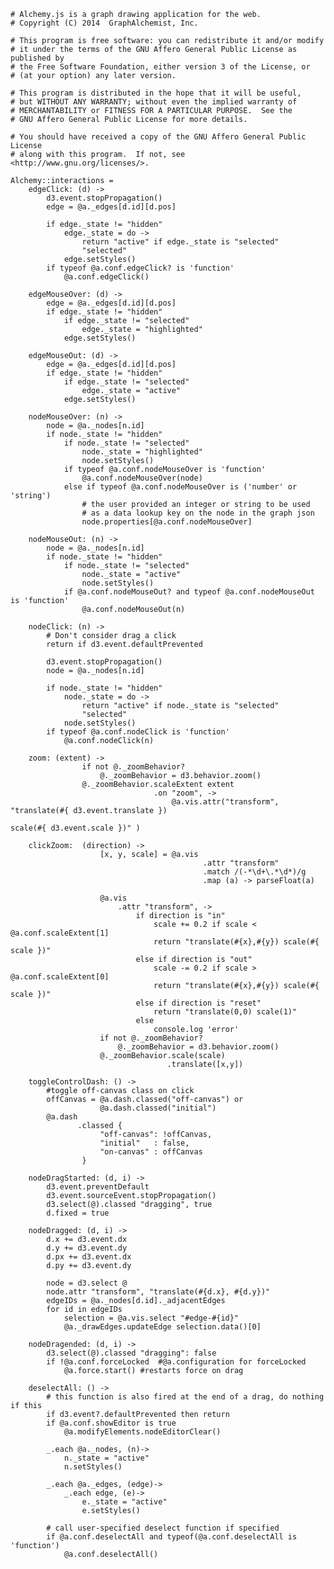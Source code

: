     # Alchemy.js is a graph drawing application for the web.
    # Copyright (C) 2014  GraphAlchemist, Inc.

    # This program is free software: you can redistribute it and/or modify
    # it under the terms of the GNU Affero General Public License as published by
    # the Free Software Foundation, either version 3 of the License, or
    # (at your option) any later version.

    # This program is distributed in the hope that it will be useful,
    # but WITHOUT ANY WARRANTY; without even the implied warranty of
    # MERCHANTABILITY or FITNESS FOR A PARTICULAR PURPOSE.  See the
    # GNU Affero General Public License for more details.

    # You should have received a copy of the GNU Affero General Public License
    # along with this program.  If not, see <http://www.gnu.org/licenses/>.

    Alchemy::interactions =
        edgeClick: (d) ->
            d3.event.stopPropagation()
            edge = @a._edges[d.id][d.pos]

            if edge._state != "hidden"
                edge._state = do -> 
                    return "active" if edge._state is "selected"
                    "selected"
                edge.setStyles()
            if typeof @a.conf.edgeClick? is 'function'
                @a.conf.edgeClick()

        edgeMouseOver: (d) ->
            edge = @a._edges[d.id][d.pos]
            if edge._state != "hidden"
                if edge._state != "selected"
                    edge._state = "highlighted"
                edge.setStyles()

        edgeMouseOut: (d) ->
            edge = @a._edges[d.id][d.pos]
            if edge._state != "hidden"
                if edge._state != "selected"
                    edge._state = "active"
                edge.setStyles()

        nodeMouseOver: (n) ->
            node = @a._nodes[n.id]
            if node._state != "hidden"
                if node._state != "selected"
                    node._state = "highlighted"
                    node.setStyles()
                if typeof @a.conf.nodeMouseOver is 'function'
                    @a.conf.nodeMouseOver(node)
                else if typeof @a.conf.nodeMouseOver is ('number' or 'string')
                    # the user provided an integer or string to be used
                    # as a data lookup key on the node in the graph json
                    node.properties[@a.conf.nodeMouseOver]

        nodeMouseOut: (n) ->
            node = @a._nodes[n.id]
            if node._state != "hidden"
                if node._state != "selected"
                    node._state = "active"
                    node.setStyles()
                if @a.conf.nodeMouseOut? and typeof @a.conf.nodeMouseOut is 'function'
                    @a.conf.nodeMouseOut(n)

        nodeClick: (n) ->
            # Don't consider drag a click
            return if d3.event.defaultPrevented

            d3.event.stopPropagation()
            node = @a._nodes[n.id]

            if node._state != "hidden"
                node._state = do -> 
                    return "active" if node._state is "selected"
                    "selected"
                node.setStyles()
            if typeof @a.conf.nodeClick is 'function'
                @a.conf.nodeClick(n)

        zoom: (extent) ->
                    if not @._zoomBehavior?
                        @._zoomBehavior = d3.behavior.zoom()
                    @._zoomBehavior.scaleExtent extent
                                    .on "zoom", ->
                                        @a.vis.attr("transform", "translate(#{ d3.event.translate }) 
                                                                    scale(#{ d3.event.scale })" )
                                        
        clickZoom:  (direction) ->
                        [x, y, scale] = @a.vis
                                               .attr "transform"
                                               .match /(-*\d+\.*\d*)/g
                                               .map (a) -> parseFloat(a)

                        @a.vis
                            .attr "transform", ->
                                if direction is "in"
                                    scale += 0.2 if scale < @a.conf.scaleExtent[1]
                                    return "translate(#{x},#{y}) scale(#{ scale })"
                                else if direction is "out"
                                    scale -= 0.2 if scale > @a.conf.scaleExtent[0]
                                    return "translate(#{x},#{y}) scale(#{ scale })"
                                else if direction is "reset"
                                    return "translate(0,0) scale(1)"
                                else
                                    console.log 'error'
                        if not @._zoomBehavior?
                            @._zoomBehavior = d3.behavior.zoom()
                        @._zoomBehavior.scale(scale)
                                       .translate([x,y])

        toggleControlDash: () ->
            #toggle off-canvas class on click
            offCanvas = @a.dash.classed("off-canvas") or
                        @a.dash.classed("initial")
            @a.dash
                   .classed {
                        "off-canvas": !offCanvas,
                        "initial"   : false,
                        "on-canvas" : offCanvas
                    }

        nodeDragStarted: (d, i) ->
            d3.event.preventDefault
            d3.event.sourceEvent.stopPropagation()
            d3.select(@).classed "dragging", true
            d.fixed = true

        nodeDragged: (d, i) ->
            d.x += d3.event.dx
            d.y += d3.event.dy
            d.px += d3.event.dx
            d.py += d3.event.dy

            node = d3.select @
            node.attr "transform", "translate(#{d.x}, #{d.y})"
            edgeIDs = @a._nodes[d.id]._adjacentEdges
            for id in edgeIDs
                selection = @a.vis.select "#edge-#{id}"
                @a._drawEdges.updateEdge selection.data()[0]

        nodeDragended: (d, i) ->
            d3.select(@).classed "dragging": false
            if !@a.conf.forceLocked  #@a.configuration for forceLocked
                @a.force.start() #restarts force on drag

        deselectAll: () ->
            # this function is also fired at the end of a drag, do nothing if this
            if d3.event?.defaultPrevented then return
            if @a.conf.showEditor is true
                @a.modifyElements.nodeEditorClear()
            
            _.each @a._nodes, (n)->
                n._state = "active"
                n.setStyles()
            
            _.each @a._edges, (edge)->
                _.each edge, (e)->
                    e._state = "active"
                    e.setStyles()
            
            # call user-specified deselect function if specified
            if @a.conf.deselectAll and typeof(@a.conf.deselectAll is 'function')
                @a.conf.deselectAll()
